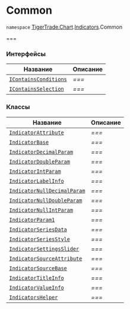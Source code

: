 # Common

`namespace` [TigerTrade.Chart](../../../../).[Indicators](../).Common

\===

### Интерфейсы

| Название                                           | Описание |
| -------------------------------------------------- | -------- |
| [`IContainsConditions`](icontainsconditions.cs.md) | _===_    |
| [`IContainsSelection`](icontainsselection.cs.md)   | _===_    |

### Классы

| Название                                                       | Описание |
| -------------------------------------------------------------- | -------- |
| [`IndicatorAttribute`](indicatorattribute.cs.md)               | _===_    |
| [`IndicatorBase`](indicatorbase.cs.md)                         | _===_    |
| [`IndicatorDecimalParam`](indicatordecimalparam.cs.md)         | _===_    |
| [`IndicatorDoubleParam`](indicatordoubleparam.cs.md)           | _===_    |
| [`IndicatorIntParam`](indicatorintparam.cs.md)                 | _===_    |
| [`IndicatorLabelInfo`](indicatorlabelinfo.cs.md)               | _===_    |
| [`IndicatorNullDecimalParam`](indicatornulldecimalparam.cs.md) | _===_    |
| [`IndicatorNullDoubleParam`](indicatornulldoubleparam.cs.md)   | _===_    |
| [`IndicatorNullIntParam`](indicatornullintparam.cs.md)         | _===_    |
| [`IndicatorParam1`](indicatorparam1.cs.md)                     | _===_    |
| [`IndicatorSeriesData`](indicatorseriesdata.cs.md)             | _===_    |
| [`IndicatorSeriesStyle`](indicatorseriesstyle.cs.md)           | _===_    |
| [`IndicatorSettingsSlider`](indicatorsettingsslider.cs.md)     | _===_    |
| [`IndicatorSourceAttribute`](indicatorsourceattribute.cs.md)   | _===_    |
| [`IndicatorSourceBase`](indicatorsourcebase.cs.md)             | _===_    |
| [`IndicatorTitleInfo`](indicatortitleinfo.cs.md)               | _===_    |
| [`IndicatorValueInfo`](indicatorvalueinfo.cs.md)               | _===_    |
| [`IndicatorsHelper`](indicatorshelper.cs.md)                   | _===_    |
